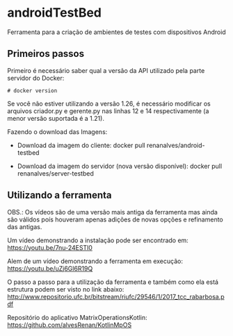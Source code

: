 # androidTestBed
Ferramenta para a criação de ambientes de testes com dispositivos Android

## Primeiros passos
Primeiro é necessário saber qual a versão da API utilizado pela parte servidor do Docker:
```
# docker version
```
Se você não estiver utilizando a versão 1.26, é necessário modificar os arquivos criador.py e gerente.py nas linhas 12 e 14 respectivamente (a menor versão suportada é a 1.21).

Fazendo o download das Imagens:
- Download da imagem do cliente:
   docker pull renanalves/android-testbed

- Download da imagem do servidor (nova versão disponível):
   docker pull renanalves/server-testbed

## Utilizando a ferramenta

OBS.: Os vídeos são de uma versão mais antiga da ferramenta mas ainda são válidos poís houveram apenas adições de novas opções e refinamento das antigas.

Um vídeo demonstrando a instalação pode ser encontrado em:
https://youtu.be/7nu-24ESTl0

Alem de um vídeo demonstrando a ferramenta em execução:
https://youtu.be/uZj6Gl6R19Q

O passo a passo para a utilização da ferramenta e também como ela está estrutura podem ser visto no link abaixo:
http://www.repositorio.ufc.br/bitstream/riufc/29546/1/2017_tcc_rabarbosa.pdf

Repositório do aplicativo MatrixOperationsKotlin:
https://github.com/alvesRenan/KotlinMpOS
